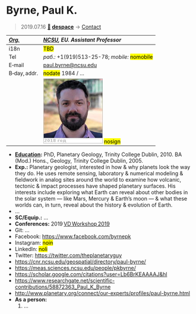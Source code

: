 # Byrne, Paul K.
> 2019.07.16 **[🚀](../index/index.md) [despace](index.md)** → [Contact](contact.md)

|*[Org.](contact.md)*|*[NCSU](zz_ncsu.md), EU. Assistant Professor*|
|:--|:--|
|i18n|<mark>TBD</mark>|
|Tel|*раб.:* +1(919)513-25-78; *mobile:* <mark>nomobile</mark>|
|E‑mail|<paul.byrne@ncsu.edu>|
|B‑day, addr.|<mark>nodate</mark> 1984 / …|
||[![](f/contact/b/byrne1_photo_thumb.jpg)](f/contact/b/byrne1_photo.jpg) <mark>nosign</mark>|

   - **[Education](edu.md):** PhD, Planetary Geology, Trinity College Dublin, 2010. BA (Mod.) Hons., Geology, Trinity College Dublin, 2005.
   - **Exp.:** Planetary geologist, interested in how & why planets look the way they do. He uses remote sensing, laboratory & numerical modeling & fieldwork in analog sites around the world to examine how volcanic, tectonic & impact processes have shaped planetary surfaces. His interests include exploring what Earth can reveal about other bodies in the solar system — like Mars, Mercury & Earth’s moon — & what these worlds can, in turn, reveal about the history & evolution of Earth.
   - …
   - **SC/Equip.:** …
   - **Conferences:** 2019 [VD Workshop 2019](vdws2019.md)
   - Git: …
   - Facebook: <https://www.facebook.com/byrnepk>
   - Instagram: <mark>noin</mark>
   - LinkedIn: <mark>noli</mark>
   - Twitter: <https://twitter.com/theplanetaryguy>
   - <https://cnr.ncsu.edu/geospatial/directory/paul-byrne/>
   - <https://meas.sciences.ncsu.edu/people/pkbyrne/>
   - <https://scholar.google.com/citations?user=Lb6BrKEAAAAJ&hl>
   - <https://www.researchgate.net/scientific-contributions/58872363_Paul_K_Byrne>
   - <http://www.planetary.org/connect/our-experts/profiles/paul-byrne.html>
   - **As a person:**
      1. …
